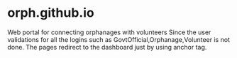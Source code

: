 # orph.github.io
Web portal for connecting orphanages with volunteers
Since the user validations for all the logins such as GovtOfficial,Orphanage,Volunteer is not done.
The pages redirect to the dashboard just by using anchor tag.
